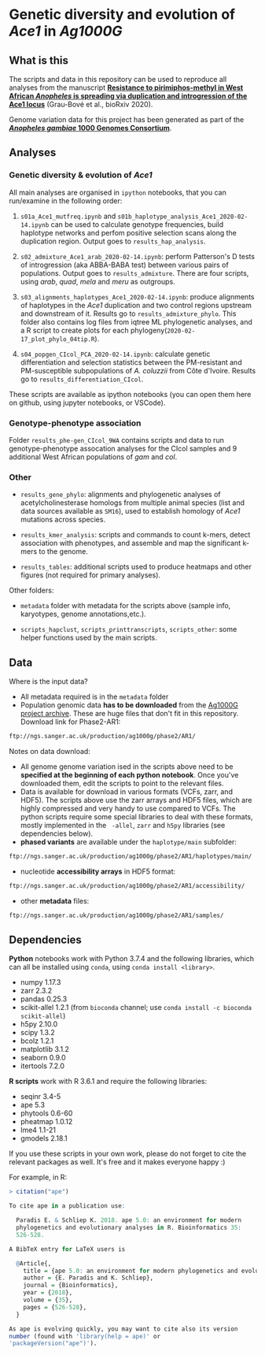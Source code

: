 # Genetic diversity and evolution of *Ace1* in *Ag1000G*

## What is this

The scripts and data in this repository can be used to reproduce all analyses from the manuscript [**Resistance to pirimiphos-methyl in West African *Anopheles* is spreading via duplication and introgression of the Ace1 locus**](https://www.biorxiv.org/content/10.1101/2020.05.18.102343v1) (Grau-Bové et al., bioRxiv 2020).

Genome variation data for this project has been generated as part of the [***Anopheles gambiae* 1000 Genomes Consortium**](https://www.malariagen.net/projects/ag1000g).

## Analyses

### Genetic diversity & evolution of *Ace1*

All main analyses are organised in `ipython` notebooks, that you can run/examine in the following order:

1. `s01a_Ace1_mutfreq.ipynb` and `s01b_haplotype_analysis_Ace1_2020-02-14.ipynb` can be used to calculate genotype frequencies, build haplotype networks and perfom positive selection scans along the duplication region. Output goes to `results_hap_analysis`.

2. `s02_admixture_Ace1_arab_2020-02-14.ipynb`: perform Patterson's D tests of introgression (aka ABBA-BABA test) between various pairs of populations. Output goes to `results_admixture`. There are four scripts, using *arab*, *quad*, *mela* and *meru* as outgroups.

3. `s03_alignments_haplotypes_Ace1_2020-02-14.ipynb`: produce alignments of haplotypes in the *Ace1* duplication and two control regions upstream and downstream of it. Results go to `results_admixture_phylo`. This folder also contains log files from iqtree ML phylogenetic analyses, and a R script to create plots for each phylogeny(`2020-02-17_plot_phylo_04tip.R`).

4. `s04_popgen_CIcol_PCA_2020-02-14.ipynb`: calculate genetic differentiation and selection statistics between the PM-resistant and PM-susceptible subpopulations of *A. coluzzii* from Côte d'Ivoire. Results go to `results_differentiation_CIcol`.

These scripts are available as ipython notebooks (you can open them here on github, using jupyter notebooks, or VSCode).

### Genotype-phenotype association

Folder `results_phe-gen_CIcol_9WA` contains scripts and data to run genotype-phenotype assocation analyses for the CIcol samples and 9 additional West African populations of *gam* and *col*.

### Other

* `results_gene_phylo`: alignments and phylogenetic analyses of acetylcholinesterase homologs from multiple animal species (list and data sources available as `SM16`), used to establish homology of *Ace1* mutations across species.

* `results_kmer_analysis`: scripts and commands to count k-mers, detect association with phenotypes, and assemble and map the significant k-mers to the genome.

* `results_tables`: additional scripts used to produce heatmaps and other figures (not required for primary analyses).

Other folders:

* `metadata` folder with metadata for the scripts above (sample info, karyotypes, genome annotations,etc.).

* `scripts_hapclust`, `scripts_printtranscripts`, `scripts_other`: some helper functions used by the main scripts.

## Data

Where is the input data?

* All metadata required is in the `metadata` folder
* Population genomic data **has to be downloaded** from the [Ag1000G project archive](https://www.malariagen.net/projects/ag1000g). These are huge files that don't fit in this repository. Download link for Phase2-AR1:

```bash
ftp://ngs.sanger.ac.uk/production/ag1000g/phase2/AR1/
```

Notes on data download:

* All genome genome variation ised in the scripts above need to be **specified at the beginning of each python notebook**. Once you've downloaded them, edit the scripts to point to the relevant files.
* Data is available for download in various formats (VCFs, zarr, and HDF5). The scripts above use the zarr arrays and HDF5 files, which are highly compressed and very handy to use compared to VCFs. The python scripts require some special libraries to deal with these formats, mostly implemented in the `
-allel`, `zarr` and `h5py` libraries (see dependencies below).
* **phased variants** are available under the `haplotype/main` subfolder:

```bash
ftp://ngs.sanger.ac.uk/production/ag1000g/phase2/AR1/haplotypes/main/
```

* nucleotide **accessibility arrays** in HDF5 format:

```bash
ftp://ngs.sanger.ac.uk/production/ag1000g/phase2/AR1/accessibility/
```

* other **metadata** files:

```bash
ftp://ngs.sanger.ac.uk/production/ag1000g/phase2/AR1/samples/
```

## Dependencies

**Python** notebooks work with Python 3.7.4 and the following libraries, which can all be installed using `conda`, using `conda install <library>`.

* numpy 1.17.3
* zarr 2.3.2
* pandas 0.25.3
* scikit-allel 1.2.1 (from `bioconda` channel; use `conda install -c bioconda scikit-allel`)
* h5py 2.10.0
* scipy 1.3.2
* bcolz 1.2.1
* matplotlib 3.1.2
* seaborn 0.9.0
* itertools 7.2.0

**R scripts** work with R 3.6.1 and require the following libraries:

* seqinr 3.4-5
* ape 5.3
* phytools 0.6-60
* pheatmap 1.0.12
* lme4 1.1-21
* gmodels 2.18.1

If you use these scripts in your own work, please do not forget to cite the relevant packages as well. It's free and it makes everyone happy :)

For example, in R:

```R
> citation("ape")

To cite ape in a publication use:

  Paradis E. & Schliep K. 2018. ape 5.0: an environment for modern
  phylogenetics and evolutionary analyses in R. Bioinformatics 35:
  526-528.

A BibTeX entry for LaTeX users is

  @Article{,
    title = {ape 5.0: an environment for modern phylogenetics and evolutionary analyses in {R}},
    author = {E. Paradis and K. Schliep},
    journal = {Bioinformatics},
    year = {2018},
    volume = {35},
    pages = {526-528},
  }

As ape is evolving quickly, you may want to cite also its version
number (found with 'library(help = ape)' or
'packageVersion("ape")').

```
